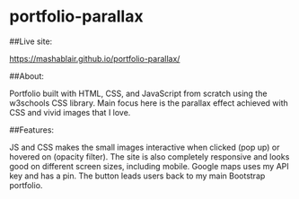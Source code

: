 # portfolio-parallax

##Live site:  

https://mashablair.github.io/portfolio-parallax/


##About:

Portfolio built with HTML, CSS, and JavaScript from scratch using the w3schools CSS library.  Main focus here is the parallax effect achieved with CSS and vivid images that I love. 

##Features: 

JS and CSS makes the small images interactive when clicked (pop up) or hovered on (opacity filter).  The site is also completely responsive and looks good on different screen sizes, including mobile.  Google maps uses my API key and has a pin.  The button leads users back to my main Bootstrap portfolio.
